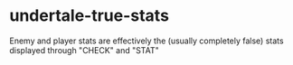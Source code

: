 # undertale-true-stats
Enemy and player stats are effectively the (usually completely false) stats displayed through "CHECK" and "STAT"
